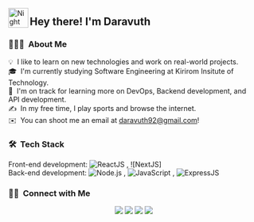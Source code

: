 <img alt="Night Coding" src="./assets/Hand%20Wave.gif" width='40' align="left"/><h2>Hey there! I'm Daravuth</h2>

<!-- ## 👋 &nbsp;Hey there! I'm Daravuth -->

### 👨🏻‍💻 &nbsp;About Me

💡 &nbsp;I like to learn on new technologies and work on real-world projects.\
🎓 &nbsp;I'm currently studying Software Engineering at Kirirom Insitute of Technology.\
🌱 &nbsp;I'm on track for learning more on DevOps, Backend development, and API development.\
✍️ &nbsp;In my free time, I play sports and browse the internet.\
✉️ &nbsp;You can shoot me an email at daravuth92@gmail.com!
<!-- 📄 &nbsp;Please have a look at my [Résumé](https://www.adityavsingh.com/resume.html) for more details about me. I'm open to feedback and suggestions! -->

<!-- <img alt="Night Coding" src="https://raw.githubusercontent.com/AVS1508/AVS1508/master/assets/Night-Coding.gif" align="right"/> -->

### 🛠 &nbsp;Tech Stack
Front-end development: ![ReactJS](https://img.shields.io/badge/-React-05122A?style=flat&logo=react)&nbsp;, ![NextJS] \
Back-end development: ![Node.js](https://img.shields.io/badge/-Node.js-05122A?style=flat&logo=node.js)&nbsp;, ![JavaScript](https://img.shields.io/badge/-JavaScript-05122A?style=flat&logo=javascript)&nbsp;, ![ExpressJS](https://img.shields.io/badge/Express.js-404D59?style=for-the-badge)&nbsp;
<!--
![Python](https://img.shields.io/badge/-Python-05122A?style=flat&logo=python)&nbsp;
![JavaScript](https://img.shields.io/badge/-JavaScript-05122A?style=flat&logo=javascript)&nbsp;
![Java](https://img.shields.io/badge/-Java-05122A?style=flat&logo=Java&logoColor=FFA518)&nbsp;
![C](https://img.shields.io/badge/-C-05122A?style=flat&logo=C&logoColor=A8B9CC)&nbsp;
![C++](https://img.shields.io/badge/-C++-05122A?style=flat&logo=C%2B%2B&logoColor=00599C)&nbsp;
![R (Statistics)](https://img.shields.io/badge/-R-05122A?style=flat&logo=R&logoColor=276DC3)\
![React](https://img.shields.io/badge/-React-05122A?style=flat&logo=react)&nbsp;
![Node.js](https://img.shields.io/badge/-Node.js-05122A?style=flat&logo=node.js)&nbsp;
![Django](https://img.shields.io/badge/-Django-05122A?style=flat&logo=django&logoColor=092E20)&nbsp;
![Flask](https://img.shields.io/badge/-Flask-05122A?style=flat&logo=flask)&nbsp;
![Bootstrap](https://img.shields.io/badge/-Bootstrap-05122A?style=flat&logo=bootstrap&logoColor=563D7C)\
![HTML](https://img.shields.io/badge/-HTML-05122A?style=flat&logo=HTML5)&nbsp;
![CSS](https://img.shields.io/badge/-CSS-05122A?style=flat&logo=CSS3&logoColor=1572B6)&nbsp;
![Git](https://img.shields.io/badge/-Git-05122A?style=flat&logo=git)&nbsp;
![GitHub](https://img.shields.io/badge/-GitHub-05122A?style=flat&logo=github)&nbsp;
![Markdown](https://img.shields.io/badge/-Markdown-05122A?style=flat&logo=markdown)\
![Visual Studio Code](https://img.shields.io/badge/-Visual%20Studio%20Code-05122A?style=flat&logo=visual-studio-code&logoColor=007ACC)&nbsp;
![RStudio](https://img.shields.io/badge/-RStudio-05122A?style=flat&logo=rstudio)&nbsp;
![Eclipse](https://img.shields.io/badge/-Eclipse-05122A?style=flat&logo=eclipse-ide&logoColor=2C2255)\
![Illustrator](https://img.shields.io/badge/-Illustrator-05122A?style=flat&logo=adobe-illustrator)&nbsp;
![Photoshop](https://img.shields.io/badge/-Photoshop-05122A?style=flat&logo=adobe-photoshop)&nbsp;
![InDesign](https://img.shields.io/badge/-InDesign-05122A?style=flat&logo=adobe-indesign)
-->
### 🤝🏻 &nbsp;Connect with Me

<p align="center">
<a href="https://linkedin.com/in/kol-daravuth-chau/"><img src="https://img.shields.io/badge/-Kol%20Daravuth%20Chau-0077B5?style=flat&logo=Linkedin&logoColor=white"/></a>
<a href="mailto:daravuth92@gmail.com"><img src="https://img.shields.io/badge/-daravuth92@gmail.com-D14836?style=flat&logo=Gmail&logoColor=white"/></a>
<a href="https://instagram.com/koldaravuth/"><img src="https://img.shields.io/badge/-@koldaravuth-E4405F?style=flat&logo=Instagram&logoColor=white"/></a>
<a href="https://facebook.com/chaukol.daravuth/"><img src="https://img.shields.io/badge/-@chaukol.daravuth-1877F2?style=flat&logo=Facebook&logoColor=white"/></a>
</p>

<!--
<p align="center">
<a href="https://www.adityavsingh.com"><img src="https://img.shields.io/badge/-adityavsingh.com-3423A6?style=flat&logo=Google-Chrome&logoColor=white"/></a>
<a href="https://linkedin.com/in/AVS1508"><img src="https://img.shields.io/badge/-Aditya%20Vikram%20Singh-0077B5?style=flat&logo=Linkedin&logoColor=white"/></a>
<a href="mailto:avsingh@umass.edu"><img src="https://img.shields.io/badge/-avsingh@umass.edu-D14836?style=flat&logo=Gmail&logoColor=white"/></a>
<a href="https://instagram.com/adityavs_"><img src="https://img.shields.io/badge/-@adityavs__-E4405F?style=flat&logo=Instagram&logoColor=white"/></a>
<a href="https://facebook.com/AVS1508"><img src="https://img.shields.io/badge/-@AVS1508-1877F2?style=flat&logo=Facebook&logoColor=white"/></a>
<a href="https://www.pinterest.ca/AVS1508"><img src="https://img.shields.io/badge/-@AVS1508-BD081C?style=flat&logo=Pinterest&logoColor=white"/></a>
<a href="https://www.behance.net/AVS1508"><img src="https://img.shields.io/badge/-@AVS1508-1769FF?style=flat&logo=Behance&logoColor=white"/></a>
</p>

Credits: Aditya Vikram Singh
Last Edited on: 11/12/2020
-->
